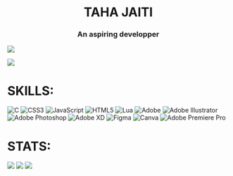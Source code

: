 <h1 align="center">TAHA JAITI</h1>
<h3 align="center">An aspiring developper</h3>

[![](https://visitcount.itsvg.in/api?id=tahajaiti&icon=2&color=12)](https://visitcount.itsvg.in)

![](https://github-profile-trophy.vercel.app/?username=tahajaiti&theme=dark&no-frame=false&no-bg=true&margin-w=4)

# SKILLS:
![C](https://img.shields.io/badge/c-%2300599C.svg?style=for-the-badge&logo=c&logoColor=white) ![CSS3](https://img.shields.io/badge/css3-%231572B6.svg?style=for-the-badge&logo=css3&logoColor=white) ![JavaScript](https://img.shields.io/badge/javascript-%23323330.svg?style=for-the-badge&logo=javascript&logoColor=%23F7DF1E) ![HTML5](https://img.shields.io/badge/html5-%23E34F26.svg?style=for-the-badge&logo=html5&logoColor=white) ![Lua](https://img.shields.io/badge/lua-%232C2D72.svg?style=for-the-badge&logo=lua&logoColor=white) ![Adobe](https://img.shields.io/badge/adobe-%23FF0000.svg?style=for-the-badge&logo=adobe&logoColor=white) ![Adobe Illustrator](https://img.shields.io/badge/adobe%20illustrator-%23FF9A00.svg?style=for-the-badge&logo=adobe%20illustrator&logoColor=white) ![Adobe Photoshop](https://img.shields.io/badge/adobe%20photoshop-%2331A8FF.svg?style=for-the-badge&logo=adobe%20photoshop&logoColor=white) ![Adobe XD](https://img.shields.io/badge/Adobe%20XD-470137?style=for-the-badge&logo=Adobe%20XD&logoColor=#FF61F6) ![Figma](https://img.shields.io/badge/figma-%23F24E1E.svg?style=for-the-badge&logo=figma&logoColor=white) ![Canva](https://img.shields.io/badge/Canva-%2300C4CC.svg?style=for-the-badge&logo=Canva&logoColor=white) ![Adobe Premiere Pro](https://img.shields.io/badge/Adobe%20Premiere%20Pro-9999FF.svg?style=for-the-badge&logo=Adobe%20Premiere%20Pro&logoColor=white)
# STATS:
![](https://github-readme-stats.vercel.app/api/top-langs/?username=tahajaiti&theme=dark&hide_border=false&include_all_commits=true&count_private=true&layout=compact)
![](https://github-readme-stats.vercel.app/api?username=tahajaiti&theme=dark&hide_border=false&include_all_commits=true&count_private=true)
![](https://github-readme-streak-stats.herokuapp.com/?user=tahajaiti&theme=dark&hide_border=false)
